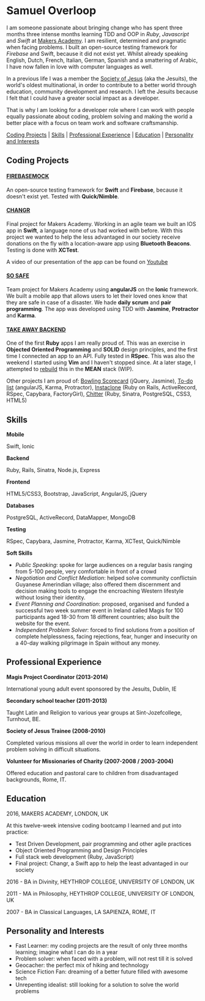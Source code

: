 Samuel Overloop
===============

I am someone passionate about bringing change who has spent three months three intense months learning TDD and OOP in *Ruby*, *Javascript* and *Swift* at [Makers Academy](http://www.makersacademy.com). I am resilient, determined and pragmatic when facing problems. I built an open-source testing framework for *Firebase* and Swift, because it did not exist yet. Whilst already speaking English, Dutch, French, Italian, German, Spanish and a smattering of Arabic, I have now fallen in love with computer languages as well.

In a previous life I was a member the [Society of Jesus](http://www.jesuit.org.uk) (aka the Jesuits), the world's oldest multinational, in order to contribute to a better world through education, community development and research. I left the Jesuits because I felt that I could have a greater social impact as a developer.

That is why I am looking for a developer role where I can work with people equally passionate about coding, problem solving and making the world a better place with a focus on team work and software craftsmanship.

[Coding Projects](#coding-projects) | [Skills](#skills) | [Professional Experience](#professional-experience) | [Education](#education) | [Personality and Interests](#personality-and-interests)

Coding Projects
---------------

#### [FIREBASEMOCK](https://github.com/samover/FirebaseMock)

An open-source testing framework for **Swift** and **Firebase**, because it doesn't exist yet. Tested with **Quick/Nimble**. 

#### [CHANGR](https://github.com/samover/changr)

Final project for Makers Academy. Working in an agile team we built an IOS app in **Swift**, a language none of us had worked with before. With this project we wanted to help the less advantaged in our society receive donations on the fly with a location-aware app using **Bluetooth Beacons**. Testing is done with **XCTest**.

A video of our presentation of the app can be found on [Youtube](https://youtu.be/AyVZJ511cqI?t=96)

#### [SO SAFE](https://github.com/samover/so_safe)

Team project for Makers Academy using **angularJS** on the **Ionic** framework. We built a mobile app that allows users to let their loved ones know that they are safe in case of a disaster. We hade **daily scrum** and **pair programming**. The app was developed using TDD with **Jasmine**, **Protractor** and **Karma**.

#### [TAKE AWAY BACKEND](https://github.com/samover/takeaway)

One of the first **Ruby** apps I am really proud of. This was an exercise in **Objected Oriented Programming** and **SOLID** design principles, and the first time I connected an app to an API. Fully tested in **RSpec**. This was also the weekend I started using **Vim** and I haven't stopped since. At a later stage, I attempted to [rebuild](https://github.com/Mattia46/takeaway_project) this in the **MEAN** stack (WIP).

Other projects I am proud of: [Bowling Scorecard](https://github.com/samover/bowling_scorecard) (jQuery, Jasmine), [To-do list](https://github.com/samover/todo_list) (angularJS, Karma, Protractor), [Instaclone](https://github.com/samover/instagram) (Ruby on Rails, ActiveRecord, RSpec, Capybara, FactoryGirl), [Chitter](https://github.com/samover/chitter) (Ruby, Sinatra, PostgreSQL, CSS3, HTML5)

Skills
------

**Mobile**

Swift, Ionic

**Backend**

Ruby, Rails, Sinatra, Node.js, Express

**Frontend**

HTML5/CSS3, Bootstrap, JavaScript, AngularJS, jQuery

**Databases**

PostgreSQL, ActiveRecord, DataMapper, MongoDB

**Testing**

RSpec, Capybara, Jasmine, Protractor, Karma, XCTest, Quick/Nimble

**Soft Skills**

* *Public Speaking*: spoke for large audiences on a regular basis ranging from 5-100 people, very comfortable in front of a crowd
* *Negotiation and Conflict Mediation*: helped solve community conflictsin Guyanese Amerindian village; also offered them discernment and decision making tools to engage the encroaching Western lifestyle without losing their identity.
* *Event Planning and Coordination*: proposed, organised and funded a successful two week summer event in Ireland called Magis for 100 participants aged 18-30 from 18 different countries; also built the website for the event.
* *Independent Problem Solver*: forced to find solutions from a position of complete helplessness, facing rejections, fear, hunger and insecurity on a 40-day walking pilgrimage in Spain without any money.

Professional Experience
-----------------------
**Magis Project Coordinator (2013-2014)**

International young adult event sponsored by the Jesuits, Dublin, IE

**Secondary school teacher (2011-2013)**

Taught Latin and Religion to various year groups at Sint-Jozefcollege, Turnhout, BE.

**Society of Jesus Trainee (2008-2010)**

Completed various missions all over the world in order to learn independent problem solving in difficult situations.

**Volunteer for Missionaries of Charity (2007-2008 / 2003-2004)**

Offered education and pastoral care to children from disadvantaged backgrounds, Rome, IT.

Education
---------

2016, MAKERS ACADEMY, LONDON, UK

At this twelve-week intensive coding bootcamp I learned and put into practice:

* Test Driven Development, pair programming and other agile practices
* Object Oriented Programming and Design Principles
* Full stack web development (Ruby, JavaScript)
* Final project: Changr, a Swift app to help the least advantaged in our society

2016 - BA in Divinity, HEYTHROP COLLEGE, UNIVERSITY OF LONDON, UK

2011 - MA in Philosophy, HEYTHROP COLLEGE, UNIVERSITY OF LONDON, UK

2007 - BA in Classical Languages, LA SAPIENZA, ROME, IT

Personality and Interests
--------------------------
* Fast Learner: my coding projects are the result of only three months learning; imagine what I can do in a year 
* Problem solver: when faced with a problem, will not rest till it is solved
* Geocacher: the perfect mix of hiking and technology
* Science Fiction Fan: dreaming of a better future filled with awesome tech
* Unrepenting idealist: still looking for a solution to solve the world problems
